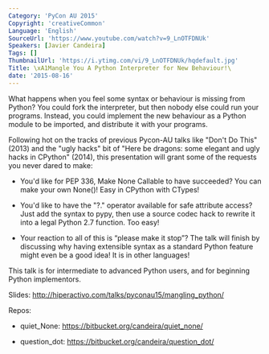 ```yaml
---
Category: 'PyCon AU 2015'
Copyright: 'creativeCommon'
Language: 'English'
SourceUrl: 'https://www.youtube.com/watch?v=9_LnOTFDNUk'
Speakers: [Javier Candeira]
Tags: []
ThumbnailUrl: 'https://i.ytimg.com/vi/9_LnOTFDNUk/hqdefault.jpg'
Title: \xA1Mangle You A Python Interpreter for New Behaviour!\
date: '2015-08-16'
---
```

What happens when you feel some syntax or behaviour is missing from Python? You could fork the interpreter, but then nobody else could run your programs. Instead, you could implement the new behaviour as a Python module to be imported, and distribute it with your programs.

Following hot on the tracks of previous Pycon-AU talks like "Don't Do This" (2013) and the "ugly hacks" bit of "Here be dragons: some elegant and ugly hacks in CPython" (2014), this presentation will grant some of the requests you never dared to make:

- You'd like for PEP 336, Make None Callable to have succeeded? You can make your own None()! Easy in CPython with CTypes!

- You'd like to have the "?." operator available for safe attribute access? Just add the syntax to pypy, then use a source codec hack to rewrite it into a legal Python 2.7 function. Too easy!

- Your reaction to all of this is “please make it stop”? The talk will finish by discussing why having extensible syntax as a standard Python feature might even be a good idea! It is in other languages!

This talk is for intermediate to advanced Python users, and for beginning Python implementors.

Slides: http://hiperactivo.com/talks/pyconau15/mangling_python/

Repos:

  - quiet_None: https://bitbucket.org/candeira/quiet_none/

  - question_dot: https://bitbucket.org/candeira/question_dot/

